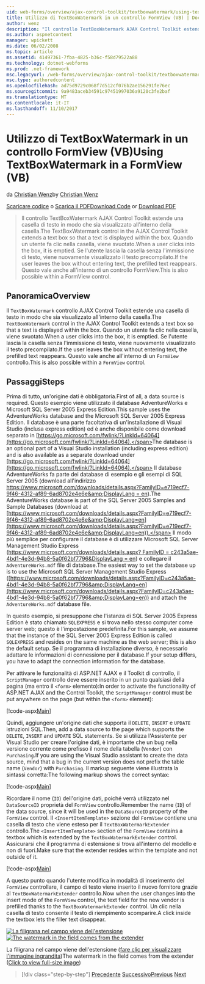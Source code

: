 ```yaml
---
uid: web-forms/overview/ajax-control-toolkit/textboxwatermark/using-textboxwatermark-in-a-formview-vb
title: Utilizzo di TextBoxWatermark in un controllo FormView (VB) | Documenti Microsoft
author: wenz
description: "Il controllo TextBoxWatermark AJAX Control Toolkit estende una casella di testo in modo che sia visualizzato all'interno della casella. Quando un utente fa clic nella casella, è possibile..."
ms.author: aspnetcontent
manager: wpickett
ms.date: 06/02/2008
ms.topic: article
ms.assetid: 41497361-7fba-4825-b36c-f58d79522a88
ms.technology: dotnet-webforms
ms.prod: .net-framework
msc.legacyurl: /web-forms/overview/ajax-control-toolkit/textboxwatermark/using-textboxwatermark-in-a-formview-vb
msc.type: authoredcontent
ms.openlocfilehash: ad75d9729c068f7d512cf076b2ae156291fe76ec
ms.sourcegitcommit: 9a9483aceb34591c97451997036a9120c3fe2baf
ms.translationtype: MT
ms.contentlocale: it-IT
ms.lasthandoff: 11/10/2017
---
```

<a name="using-textboxwatermark-in-a-formview-vb"></a><span data-ttu-id="b5e39-104">Utilizzo di TextBoxWatermark in un controllo FormView (VB)</span><span class="sxs-lookup"><span data-stu-id="b5e39-104">Using TextBoxWatermark in a FormView (VB)</span></span>
====================
<span data-ttu-id="b5e39-105">da [Christian Wenz](https://github.com/wenz)</span><span class="sxs-lookup"><span data-stu-id="b5e39-105">by [Christian Wenz](https://github.com/wenz)</span></span>

<span data-ttu-id="b5e39-106">[Scaricare codice](http://download.microsoft.com/download/9/3/f/93f8daea-bebd-4821-833b-95205389c7d0/TextBoxWatermark1.vb.zip) o [Scarica il PDF](http://download.microsoft.com/download/b/6/a/b6ae89ee-df69-4c87-9bfb-ad1eb2b23373/textboxwatermark1VB.pdf)</span><span class="sxs-lookup"><span data-stu-id="b5e39-106">[Download Code](http://download.microsoft.com/download/9/3/f/93f8daea-bebd-4821-833b-95205389c7d0/TextBoxWatermark1.vb.zip) or [Download PDF](http://download.microsoft.com/download/b/6/a/b6ae89ee-df69-4c87-9bfb-ad1eb2b23373/textboxwatermark1VB.pdf)</span></span>

> <span data-ttu-id="b5e39-107">Il controllo TextBoxWatermark AJAX Control Toolkit estende una casella di testo in modo che sia visualizzato all'interno della casella.</span><span class="sxs-lookup"><span data-stu-id="b5e39-107">The TextBoxWatermark control in the AJAX Control Toolkit extends a text box so that a text is displayed within the box.</span></span> <span data-ttu-id="b5e39-108">Quando un utente fa clic nella casella, viene svuotato.</span><span class="sxs-lookup"><span data-stu-id="b5e39-108">When a user clicks into the box, it is emptied.</span></span> <span data-ttu-id="b5e39-109">Se l'utente lascia la casella senza l'immissione di testo, viene nuovamente visualizzato il testo precompilato.</span><span class="sxs-lookup"><span data-stu-id="b5e39-109">If the user leaves the box without entering text, the prefilled text reappears.</span></span> <span data-ttu-id="b5e39-110">Questo vale anche all'interno di un controllo FormView.</span><span class="sxs-lookup"><span data-stu-id="b5e39-110">This is also possible within a FormView control.</span></span>


## <a name="overview"></a><span data-ttu-id="b5e39-111">Panoramica</span><span class="sxs-lookup"><span data-stu-id="b5e39-111">Overview</span></span>

<span data-ttu-id="b5e39-112">Il `TextBoxWatermark` controllo AJAX Control Toolkit estende una casella di testo in modo che sia visualizzato all'interno della casella.</span><span class="sxs-lookup"><span data-stu-id="b5e39-112">The `TextBoxWatermark` control in the AJAX Control Toolkit extends a text box so that a text is displayed within the box.</span></span> <span data-ttu-id="b5e39-113">Quando un utente fa clic nella casella, viene svuotato.</span><span class="sxs-lookup"><span data-stu-id="b5e39-113">When a user clicks into the box, it is emptied.</span></span> <span data-ttu-id="b5e39-114">Se l'utente lascia la casella senza l'immissione di testo, viene nuovamente visualizzato il testo precompilato.</span><span class="sxs-lookup"><span data-stu-id="b5e39-114">If the user leaves the box without entering text, the prefilled text reappears.</span></span> <span data-ttu-id="b5e39-115">Questo vale anche all'interno di un `FormView` controllo.</span><span class="sxs-lookup"><span data-stu-id="b5e39-115">This is also possible within a `FormView` control.</span></span>

## <a name="steps"></a><span data-ttu-id="b5e39-116">Passaggi</span><span class="sxs-lookup"><span data-stu-id="b5e39-116">Steps</span></span>

<span data-ttu-id="b5e39-117">Prima di tutto, un'origine dati è obbligatoria.</span><span class="sxs-lookup"><span data-stu-id="b5e39-117">First of all, a data source is required.</span></span> <span data-ttu-id="b5e39-118">Questo esempio viene utilizzato il database AdventureWorks e Microsoft SQL Server 2005 Express Edition.</span><span class="sxs-lookup"><span data-stu-id="b5e39-118">This sample uses the AdventureWorks database and the Microsoft SQL Server 2005 Express Edition.</span></span> <span data-ttu-id="b5e39-119">Il database è una parte facoltativa di un'installazione di Visual Studio (inclusa express edition) ed è anche disponibile come download separato in [https://go.microsoft.com/fwlink/?LinkId=64064](https://go.microsoft.com/fwlink/?LinkId=64064).</span><span class="sxs-lookup"><span data-stu-id="b5e39-119">The database is an optional part of a Visual Studio installation (including express edition) and is also available as a separate download under [https://go.microsoft.com/fwlink/?LinkId=64064](https://go.microsoft.com/fwlink/?LinkId=64064).</span></span> <span data-ttu-id="b5e39-120">Il database AdventureWorks fa parte dei database di esempio e gli esempi di SQL Server 2005 (download all'indirizzo [https://www.microsoft.com/downloads/details.aspx?FamilyID=e719ecf7-9f46-4312-af89-6ad8702e4e6e&amp;DisplayLang = en](https://www.microsoft.com/downloads/details.aspx?FamilyID=e719ecf7-9f46-4312-af89-6ad8702e4e6e&amp;DisplayLang=en)).</span><span class="sxs-lookup"><span data-stu-id="b5e39-120">The AdventureWorks database is part of the SQL Server 2005 Samples and Sample Databases (download at [https://www.microsoft.com/downloads/details.aspx?FamilyID=e719ecf7-9f46-4312-af89-6ad8702e4e6e&amp;DisplayLang=en](https://www.microsoft.com/downloads/details.aspx?FamilyID=e719ecf7-9f46-4312-af89-6ad8702e4e6e&amp;DisplayLang=en)).</span></span> <span data-ttu-id="b5e39-121">Il modo più semplice per configurare il database è di utilizzare Microsoft SQL Server Management Studio Express ([https://www.microsoft.com/downloads/details.aspx? FamilyID = c243a5ae-4bd1-4e3d-94b8-5a0f62bf7796&amp;DisplayLang = en](https://www.microsoft.com/downloads/details.aspx?FamilyID=c243a5ae-4bd1-4e3d-94b8-5a0f62bf7796&amp;DisplayLang=en)) e collegare il `AdventureWorks.mdf` file di database.</span><span class="sxs-lookup"><span data-stu-id="b5e39-121">The easiest way to set the database up is to use the Microsoft SQL Server Management Studio Express ([https://www.microsoft.com/downloads/details.aspx?FamilyID=c243a5ae-4bd1-4e3d-94b8-5a0f62bf7796&amp;DisplayLang=en](https://www.microsoft.com/downloads/details.aspx?FamilyID=c243a5ae-4bd1-4e3d-94b8-5a0f62bf7796&amp;DisplayLang=en)) and attach the `AdventureWorks.mdf` database file.</span></span>

<span data-ttu-id="b5e39-122">In questo esempio, si presuppone che l'istanza di SQL Server 2005 Express Edition è stato chiamato `SQLEXPRESS` e si trova nello stesso computer come server web; questo è l'impostazione predefinita.</span><span class="sxs-lookup"><span data-stu-id="b5e39-122">For this sample, we assume that the instance of the SQL Server 2005 Express Edition is called `SQLEXPRESS` and resides on the same machine as the web server; this is also the default setup.</span></span> <span data-ttu-id="b5e39-123">Se il programma di installazione diverso, è necessario adattare le informazioni di connessione per il database.</span><span class="sxs-lookup"><span data-stu-id="b5e39-123">If your setup differs, you have to adapt the connection information for the database.</span></span>

<span data-ttu-id="b5e39-124">Per attivare le funzionalità di ASP.NET AJAX e il Toolkit di controllo, il `ScriptManager` controllo deve essere inserito in un punto qualsiasi della pagina (ma entro il `<form>` elemento):</span><span class="sxs-lookup"><span data-stu-id="b5e39-124">In order to activate the functionality of ASP.NET AJAX and the Control Toolkit, the `ScriptManager` control must be put anywhere on the page (but within the `<form>` element):</span></span>

[!code-aspx[Main](using-textboxwatermark-in-a-formview-vb/samples/sample1.aspx)]

<span data-ttu-id="b5e39-125">Quindi, aggiungere un'origine dati che supporta il `DELETE`, `INSERT` e `UPDATE` istruzioni SQL.</span><span class="sxs-lookup"><span data-stu-id="b5e39-125">Then, add a data source to the page which supports the `DELETE`, `INSERT` and `UPDATE` SQL statements.</span></span> <span data-ttu-id="b5e39-126">Se si utilizza l'Assistente per Visual Studio per creare l'origine dati, è importante che un bug nella versione corrente come prefisso il nome della tabella (`Vendor`) con `Purchasing`.</span><span class="sxs-lookup"><span data-stu-id="b5e39-126">If you are using the Visual Studio assistant to create the data source, mind that a bug in the current version does not prefix the table name (`Vendor`) with `Purchasing`.</span></span> <span data-ttu-id="b5e39-127">Il markup seguente viene illustrata la sintassi corretta:</span><span class="sxs-lookup"><span data-stu-id="b5e39-127">The following markup shows the correct syntax:</span></span>

[!code-aspx[Main](using-textboxwatermark-in-a-formview-vb/samples/sample2.aspx)]

<span data-ttu-id="b5e39-128">Ricordare il nome (`ID`) dell'origine dati, poiché verrà utilizzato nel `DataSourceID` proprietà del `FormView` controllo.</span><span class="sxs-lookup"><span data-stu-id="b5e39-128">Remember the name (`ID`) of the data source, since it will be used in the `DataSourceID` property of the `FormView` control.</span></span> <span data-ttu-id="b5e39-129">Il `<InsertItemTemplate>` sezione del `FormView` contiene una casella di testo che viene esteso per il `TextBoxWatermarkExtender` controllo.</span><span class="sxs-lookup"><span data-stu-id="b5e39-129">The `<InsertItemTemplate>` section of the `FormView` contains a textbox which is extended by the `TextBoxWatermarkExtender` control.</span></span> <span data-ttu-id="b5e39-130">Assicurarsi che il programma di estensione si trova all'interno del modello e non di fuori.</span><span class="sxs-lookup"><span data-stu-id="b5e39-130">Make sure that the extender resides within the template and not outside of it.</span></span>

[!code-aspx[Main](using-textboxwatermark-in-a-formview-vb/samples/sample3.aspx)]

<span data-ttu-id="b5e39-131">A questo punto quando l'utente modifica in modalità di inserimento del `FormView` controllare, il campo di testo viene inserito il nuovo fornitore grazie al `TextBoxWatermarkExtender` controllo.</span><span class="sxs-lookup"><span data-stu-id="b5e39-131">Now when the user changes into the insert mode of the `FormView` control, the text field for the new vendor is prefilled thanks to the `TextBoxWatermarkExtender` control.</span></span> <span data-ttu-id="b5e39-132">Un clic nella casella di testo consente il testo di riempimento scomparire.</span><span class="sxs-lookup"><span data-stu-id="b5e39-132">A click inside the textbox lets the filler text disappear.</span></span>


<span data-ttu-id="b5e39-133">[![La filigrana nel campo viene dell'estensione](using-textboxwatermark-in-a-formview-vb/_static/image2.png)](using-textboxwatermark-in-a-formview-vb/_static/image1.png)</span><span class="sxs-lookup"><span data-stu-id="b5e39-133">[![The watermark in the field comes from the extender](using-textboxwatermark-in-a-formview-vb/_static/image2.png)](using-textboxwatermark-in-a-formview-vb/_static/image1.png)</span></span>

<span data-ttu-id="b5e39-134">La filigrana nel campo viene dell'estensione ([fare clic per visualizzare l'immagine ingrandita](using-textboxwatermark-in-a-formview-vb/_static/image3.png))</span><span class="sxs-lookup"><span data-stu-id="b5e39-134">The watermark in the field comes from the extender ([Click to view full-size image](using-textboxwatermark-in-a-formview-vb/_static/image3.png))</span></span>

>[!div class="step-by-step"]
<span data-ttu-id="b5e39-135">[Precedente](using-textboxwatermark-with-validation-controls-cs.md)
[Successivo](using-textboxwatermark-with-validation-controls-vb.md)</span><span class="sxs-lookup"><span data-stu-id="b5e39-135">[Previous](using-textboxwatermark-with-validation-controls-cs.md)
[Next](using-textboxwatermark-with-validation-controls-vb.md)</span></span>
